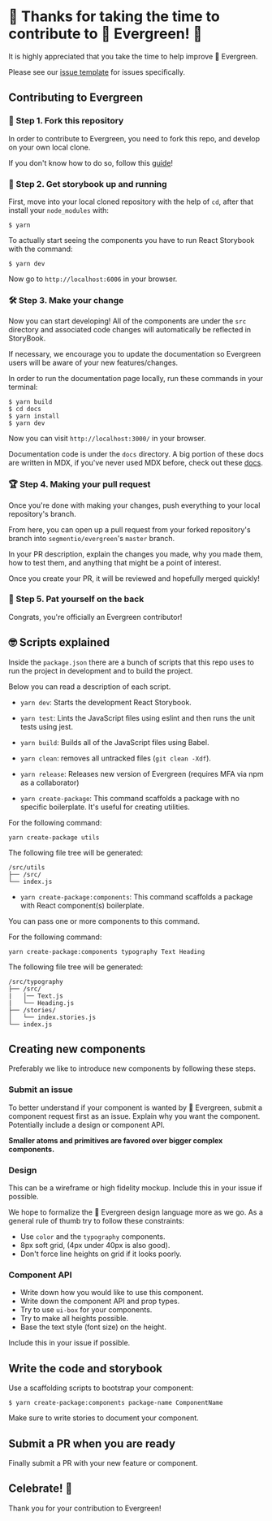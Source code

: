 # 🎉 Thanks for taking the time to contribute to 🌲 Evergreen! 🎉

It is highly appreciated that you take the time to help improve 🌲 Evergreen.

Please see our [issue template](ISSUE_TEMPLATE.md) for issues specifically.

## Contributing to Evergreen

### 🍴 Step 1. Fork this repository

In order to contribute to Evergreen, you need to fork this repo, and develop on your own local clone.

If you don't know how to do so, follow this [guide](https://help.github.com/en/github/getting-started-with-github/fork-a-repo)!

### 📖 Step 2. Get storybook up and running

First, move into your local cloned repository with the help of `cd`, after that install your `node_modules` with:

```
$ yarn
```

To actually start seeing the components you have to run React Storybook with the command:

```
$ yarn dev
```

Now go to `http://localhost:6006` in your browser.

### 🛠 Step 3. Make your change

Now you can start developing! All of the components are under the `src` directory and associated code changes will automatically be reflected in StoryBook.

If necessary, we encourage you to update the documentation so Evergreen users will be aware of your new features/changes.

In order to run the documentation page locally, run these commands in your terminal:

```
$ yarn build
$ cd docs
$ yarn install
$ yarn dev
```

Now you can visit `http://localhost:3000/` in your browser.

Documentation code is under the `docs` directory. A big portion of these docs are written in MDX, if you've never used MDX before, check out these [docs](https://mdxjs.com/getting-started).

### 🏆 Step 4. Making your pull request

Once you're done with making your changes, push everything to your local repository's branch.

From here, you can open up a pull request from your forked repository's branch into `segmentio/evergreen`'s `master` branch.

In your PR description, explain the changes you made, why you made them, how to test them, and anything that might be a point of interest.

Once you create your PR, it will be reviewed and hopefully merged quickly!

### 🥂 Step 5. Pat yourself on the back

Congrats, you're officially an Evergreen contributor!

## 🤓 Scripts explained

Inside the `package.json` there are a bunch of scripts that this repo uses
to run the project in development and to build the project.

Below you can read a description of each script.

- `yarn dev`: Starts the development React Storybook.

- `yarn test`: Lints the JavaScript files using eslint and then runs the unit tests using jest.

- `yarn build`: Builds all of the JavaScript files using Babel.

- `yarn clean`: removes all untracked files (`git clean -Xdf`).

- `yarn release`: Releases new version of Evergreen (requires MFA via npm as a collaborator)

- `yarn create-package`: This command scaffolds a package with no specific boilerplate. It's useful for creating utilities.

For the following command:

```
yarn create-package utils
```

The following file tree will be generated:

```
/src/utils
├── /src/
└── index.js
```

- `yarn create-package:components`: This command scaffolds a package with React component(s) boilerplate.

You can pass one or more components to this command.

For the following command:

```
yarn create-package:components typography Text Heading
```

The following file tree will be generated:

```
/src/typography
├── /src/
|   │── Text.js
|   └── Heading.js
├── /stories/
│   └── index.stories.js
└── index.js
```

## Creating new components

Preferably we like to introduce new components by following these steps.

### Submit an issue

To better understand if your component is wanted by 🌲 Evergreen,
submit a component request first as an issue.
Explain why you want the component.
Potentially include a design or component API.

**Smaller atoms and primitives are favored over bigger complex components.**

### Design

This can be a wireframe or high fidelity mockup.
Include this in your issue if possible.

We hope to formalize the 🌲 Evergreen design language more as we go.
As a general rule of thumb try to follow these constraints:

- Use `color` and the `typography` components.
- 8px soft grid, (4px under 40px is also good).
- Don't force line heights on grid if it looks poorly.

### Component API

- Write down how you would like to use this component.
- Write down the component API and prop types.
- Try to use `ui-box` for your components.
- Try to make all heights possible.
- Base the text style (font size) on the height.

Include this in your issue if possible.

## Write the code and storybook

Use a scaffolding scripts to bootstrap your component:

```
$ yarn create-package:components package-name ComponentName
```

Make sure to write stories to document your component.

## Submit a PR when you are ready

Finally submit a PR with your new feature or component.

## Celebrate! 🎉

Thank you for your contribution to Evergreen!
